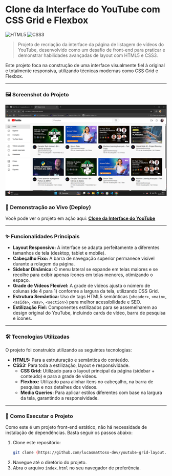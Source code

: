 # Clone da Interface do YouTube com CSS Grid e Flexbox

![HTML5](https://img.shields.io/badge/HTML5-E34F26?style=for-the-badge&logo=html5&logoColor=white)
![CSS3](https://img.shields.io/badge/CSS3-1572B6?style=for-the-badge&logo=css3&logoColor=white)

> Projeto de recriação da interface da página de listagem de vídeos do YouTube, desenvolvido como um desafio de front-end para praticar e demonstrar habilidades avançadas de layout com HTML5 e CSS3.

Este projeto foca na construção de uma interface visualmente fiel à original e totalmente responsiva, utilizando técnicas modernas como CSS Grid e Flexbox.

---

### 🖼️ Screenshot do Projeto

![Screenshot do Projeto](./assets/imagens/screenshot.png)


### 🚀 Demonstração ao Vivo (Deploy)

Você pode ver o projeto em ação aqui: **[Clone da Interface do YouTube](https://lucasmattoso-dev.github.io/youtube-grid-layout/)**

---

### ✨ Funcionalidades Principais

-   **Layout Responsivo:** A interface se adapta perfeitamente a diferentes tamanhos de tela (desktop, tablet e mobile).
-   **Cabeçalho Fixo:** A barra de navegação superior permanece visível durante a rolagem da página.
-   **Sidebar Dinâmica:** O menu lateral se expande em telas maiores e se recolhe para exibir apenas ícones em telas menores, otimizando o espaço.
-   **Grade de Vídeos Flexível:** A grade de vídeos ajusta o número de colunas (de 4 para 1) conforme a largura da tela, utilizando CSS Grid.
-   **Estrutura Semântica:** Uso de tags HTML5 semânticas (`<header>`, `<main>`, `<aside>`, `<nav>`, `<section>`) para melhor acessibilidade e SEO.
-   **Estilização Fiel:** Componentes estilizados para se assemelharem ao design original do YouTube, incluindo cards de vídeo, barra de pesquisa e ícones.

---

### 🛠️ Tecnologias Utilizadas

O projeto foi construído utilizando as seguintes tecnologias:

-   **HTML5:** Para a estruturação e semântica do conteúdo.
-   **CSS3:** Para toda a estilização, layout e responsividade.
    -   **CSS Grid:** Utilizado para o layout principal da página (sidebar + conteúdo) e para a grade de vídeos.
    -   **Flexbox:** Utilizado para alinhar itens no cabeçalho, na barra de pesquisa e nos detalhes dos vídeos.
    -   **Media Queries:** Para aplicar estilos diferentes com base na largura da tela, garantindo a responsividade.

---

### 📂 Como Executar o Projeto

Como este é um projeto front-end estático, não há necessidade de instalação de dependências. Basta seguir os passos abaixo:

1.  Clone este repositório:
    ```bash
    git clone (https://github.com/lucasmattoso-dev/youtube-grid-layout.git)
    ```
2.  Navegue até o diretório do projeto.
3.  Abra o arquivo `index.html` no seu navegador de preferência.

